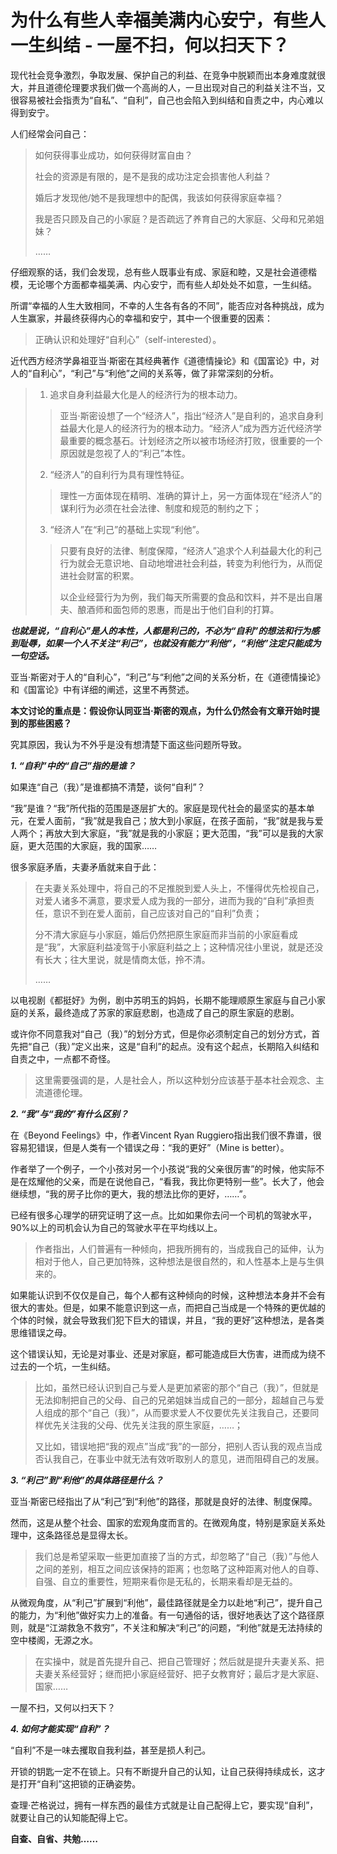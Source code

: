 # 为什么有些人幸福美满内心安宁，有些人一生纠结 - 一屋不扫，何以扫天下？

现代社会竞争激烈，争取发展、保护自己的利益、在竞争中脱颖而出本身难度就很大，并且道德伦理要求我们做一个高尚的人，一旦出现对自己的利益关注不当，又很容易被社会指责为“自私”、“自利”，自己也会陷入到纠结和自责之中，内心难以得到安宁。

人们经常会问自己：

> 如何获得事业成功，如何获得财富自由？
>
> 社会的资源是有限的，是不是我的成功注定会损害他人利益？
>
> 婚后才发现他/她不是我理想中的配偶，我该如何获得家庭幸福？
>
> 我是否只顾及自己的小家庭？是否疏远了养育自己的大家庭、父母和兄弟姐妹？
>
>……

仔细观察的话，我们会发现，总有些人既事业有成、家庭和睦，又是社会道德楷模，无论哪个方面都幸福美满、内心安宁，而有些人却处处不如意，一生纠结。

所谓“幸福的人生大致相同，不幸的人生各有各的不同”，能否应对各种挑战，成为人生赢家，并最终获得内心的幸福和安宁，其中一个很重要的因素：

> 正确认识和处理好“自利心”（self-interested）。

近代西方经济学鼻祖亚当·斯密在其经典著作《道德情操论》和《国富论》中，对人的“自利心”，“利己”与“利他”之间的关系等，做了非常深刻的分析。

> 1. 追求自身利益最大化是人的经济行为的根本动力。
>
>>亚当·斯密设想了一个“经济人”，指出“经济人”是自利的，追求自身利益最大化是人的经济行为的根本动力。“经济人”成为西方近代经济学最重要的概念基石。计划经济之所以被市场经济打败，很重要的一个原因就是忽视了人的“利己”本性。
>
> 2. “经济人”的自利行为具有理性特征。
>>
>>理性一方面体现在精明、准确的算计上，另一方面体现在“经济人”的谋利行为必须在社会法律、制度和规范的制约之下；
>
> 3. “经济人”在“利己”的基础上实现“利他”。
>>
>> 只要有良好的法律、制度保障，“经济人”追求个人利益最大化的利己行为就会无意识地、自动地增进社会利益，转变为利他行为，从而促进社会财富的积累。
>>
>>以企业经营行为为例，我们每天所需要的食品和饮料，并不是出自屠夫、酿酒师和面包师的恩惠，而是出于他们自利的打算。

***也就是说，“自利心”是人的本性，人都是利己的，不必为“自利”的想法和行为感到耻辱，如果一个人不关注“利己”，也就没有能力“利他”，“利他”注定只能成为一句空话。***

亚当·斯密对于人的“自利心”，“利己”与“利他”之间的关系分析，在《道德情操论》和《国富论》中有详细的阐述，这里不再赘述。

**本文讨论的重点是：假设你认同亚当·斯密的观点，为什么仍然会有文章开始时提到的那些困惑？**

究其原因，我认为不外乎是没有想清楚下面这些问题所导致。

***1. “自利”中的“自己”指的是谁？***

如果连“自己（我）”是谁都搞不清楚，谈何“自利”？

“我”是谁？“我”所代指的范围是逐层扩大的。家庭是现代社会的最坚实的基本单元，在爱人面前，“我”就是我自己；放大到小家庭，在孩子面前，“我”就是我与爱人两个；再放大到大家庭，“我”就是我的小家庭；更大范围，“我”可以是我的大家庭，更大范围的大家庭，我的国家……

很多家庭矛盾，夫妻矛盾就来自于此：

> 在夫妻关系处理中，将自己的不足推脱到爱人头上，不懂得优先检视自己，对爱人诸多不满意，要求爱人成为我的一部分，进而为我的“自利”承担责任，意识不到在爱人面前，自己应该对自己的“自利”负责；
>
> 分不清大家庭与小家庭，婚后仍然把原生家庭而非当前的小家庭看成是“我”，大家庭利益凌驾于小家庭利益之上；这种情况往小里说，就是还没有长大；往大里说，就是情商太低，拎不清。
>
> ……

以电视剧《都挺好》为例，剧中苏明玉的妈妈，长期不能理顺原生家庭与自己小家庭的关系，最终造成了苏家的家庭悲剧，也造成了自己的原生家庭的悲剧。

或许你不同意我对“自己（我）”的划分方式，但是你必须制定自己的划分方式，首先把“自己（我）”定义出来，这是“自利”的起点。没有这个起点，长期陷入纠结和自责之中，一点都不奇怪。

> 这里需要强调的是，人是社会人，所以这种划分应该基于基本社会观念、主流道德伦理。

***2. “我”与“我的”有什么区别？***

在《Beyond Feelings》中，作者Vincent Ryan Ruggiero指出我们很不靠谱，很容易犯错误，但是人类有一个错误之母：“我的更好”（Mine is better）。

作者举了一个例子，一个小孩对另一个小孩说“我的父亲很厉害”的时候，他实际不是在炫耀他的父亲，而是在说他自己，“看我，我比你更特别一些”。长大了，他会继续想，“我的房子比你的更大，我的想法比你的更好，……”。

已经有很多心理学的研究证明了这一点。比如如果你去问一个司机的驾驶水平，90%以上的司机会认为自己的驾驶水平在平均线以上。

> 作者指出，人们普遍有一种倾向，把我所拥有的，当成我自己的延伸，认为相对于他人，自己更加特殊，这种想法是很自然的，和人性基本上是与生俱来的。

如果能认识到不仅仅是自己，每个人都有这种倾向的时候，这种想法本身并不会有很大的害处。但是，如果不能意识到这一点，而把自己当成是一个特殊的更优越的个体的时候，就会导致我们犯下巨大的错误，并且，“我的更好”这种想法，是各类思维错误之母。

这个错误认知，无论是对事业、还是对家庭，都可能造成巨大伤害，进而成为绕不过去的一个坑，一生纠结。

> 比如，虽然已经认识到自己与爱人是更加紧密的那个“自己（我）”，但就是无法抑制把自己的父母、自己的兄弟姐妹当成自己的一部分，超越自己与爱人组成的那个“自己（我）”，从而要求爱人不仅要优先关注我自己，还要同样优先关注我的父母、优先关注我的原生家庭，……；
>
> 又比如，错误地把“我的观点”当成“我”的一部分，把别人否认我的观点当成否认我自己，在事业中就无法有效听取别人的意见，进而阻碍自己的发展。

***3. “利己”到“利他”的具体路径是什么？***

亚当·斯密已经指出了从“利己”到“利他”的路径，那就是良好的法律、制度保障。

然而，这是从整个社会、国家的宏观角度而言的。在微观角度，特别是家庭关系处理中，这条路径总是显得太长。

> 我们总是希望采取一些更加直接了当的方式，却忽略了“自己（我）”与他人之间的差别，相互之间应该保持的距离；也忽略了这种距离对他人的自尊、自强、自立的重要性，短期来看你是无私的，长期来看却是无益的。

从微观角度，从“利己”扩展到“利他”，最佳路径就是全力以赴地“利己”，提升自己的能力，为“利他”做好实力上的准备。有一句通俗的话，很好地表达了这个路径原则，就是“江湖救急不救穷”，不关注和解决“利己”的问题，“利他”就是无法持续的空中楼阁，无源之水。

> 在实操中，就是首先提升自己、把自己管理好；然后就是提升夫妻关系、把夫妻关系经营好；继而把小家庭经营好、把子女教育好；最后才是大家庭、国家……

一屋不扫，又何以扫天下？

***4. 如何才能实现“自利”？***

“自利”不是一味去攫取自我利益，甚至是损人利己。

开锁的钥匙一定不在锁上。只有不断提升自己的认知，让自己获得持续成长，这才是打开“自利”这把锁的正确姿势。

查理·芒格说过，拥有一样东西的最佳方式就是让自己配得上它，要实现“自利”，就要让自己的认知能配得上它。

**自查、自省、共勉……**
